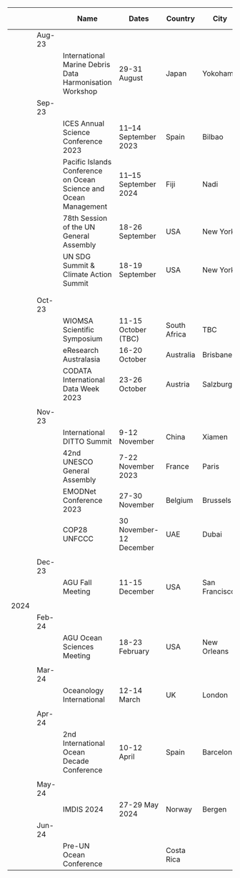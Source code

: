 |      |        | Name                                                             | Dates                    | Country      | City          | DSIG participation   | URL                                                                                                                                                                                                                                                                                                                          |
| ---- | ------ | ---------------------------------------------------------------- | ------------------------ | ------------ | ------------- | -------------------- | ---------------------------------------------------------------------------------------------------------------------------------------------------------------------------------------------------------------------------------------------------------------------------------------------------------------------------- |
|      | Aug-23 |                                                                  |                          |              |               |                      |                                                                                                                                                                                                                                                                                                                              |
|      |        | International Marine Debris Data Harmonisation Workshop          | 29-31 August             | Japan        | Yokohama      |Pier Luigi Buttigieg  | [https://geoblueplanet.org/international-marine-debris-data-harmonization-workshop/](https://geoblueplanet.org/international-marine-debris-data-harmonization-workshop/)                                                                                                                                                     |
|      | Sep-23 |                                                                  |                          |              |               |                      |                                                                                                                                                                                                                                                                                                                              |
|      |        | ICES Annual Science Conference 2023                              | 11–14 September 2023     | Spain        | Bilbao        |                      | [https://www.ices.dk/events/asc/ASC2022/Pages/ASC-2023.aspx](https://www.ices.dk/events/asc/ASC2022/Pages/ASC-2023.aspx)                                                                                                                                                                                                     |
|      |        | Pacific Islands Conference on Ocean Science and Ocean Management | 11–15 September 2024     | Fiji         | Nadi          | Sioepli Tonga        | https://pccos.spc.int/work-areas/projects/pacific-islands-conference-ocean-science-and-ocean-management                                                                                                                                                                                                                      |
|      |        | 78th Session of the UN General Assembly                          | 18-26 September          | USA          | New York      |                      | [https://unfoundation.org/navigating-the-78th-session-of-the-un-general-assembly/#:~:text=September%2018%2D26%2C%202023,escalating%20in%20scale%20and%20cost.](https://unfoundation.org/navigating-the-78th-session-of-the-un-general-assembly/#:~:text=September%2018%2D26%2C%202023,escalating%20in%20scale%20and%20cost.) |
|      |        | UN SDG Summit & Climate Action Summit                            | 18-19 September          | USA          | New York      |                      | [https://www.un.org/en/conferences/SDGSummit2023](https://www.un.org/en/conferences/SDGSummit2023)                                                                                                                                                                                                                           |
|      |        |                                                                  |                          |              |               |                      |                                                                                                                                                                                                                                                                                                                              |
|      |        |                                                                  |                          |              |               |                      |                                                                                                                                                                                                                                                                                                                              |
|      | Oct-23 |                                                                  |                          |              |               |                      |                                                                                                                                                                                                                                                                                                                              |
|      |        | WIOMSA Scientific Symposium                                      | 11-15 October (TBC)      | South Africa |  TBC          |                      |                                                                                                                                                                                                                                                                                                                              |
|      |        | eResearch Australasia                                            | 16-20 October            | Australia    | Brisbane      |Eduardo Klein         | [https://conference.eresearch.edu.au](https://conference.eresearch.edu.au/)                                                                                                                                                                                                                                                  |
|      |        | CODATA International Data Week 2023                              | 23-26 October            | Austria      | Salzburg      |                      | [https://codata.org/events/conferences/international-data-week-2023/](https://codata.org/events/conferences/international-data-week-2023/)                                                                                                                                                                                   |
|      |        |                                                                  |                          |              |               |                      |                                                                                                                                                                                                                                                                                                                              |
|      | Nov-23 |                                                                  |                          |              |               |                      |                                                                                                                                                                                                                                                                                                                              |
|      |        | International DITTO Summit                                       | 9-12 November            | China        | Xiamen        |Pier Luigi Buttigieg  | https://ditto-summit2023.scimeeting.cn/en/web/index/                                                                                                                                                                                                                                                                         |
|      |        | 42nd UNESCO General Assembly                                     | 7-22 November 2023       | France       | Paris         |Louis Demargne        | [https://www.unesco.org/fr/general-conference/42?hub=420](https://www.unesco.org/fr/general-conference/42?hub=420)                                                                                                                                                                                                           |
|      |        | EMODNet Conference 2023                                          | 27-30 November           | Belgium      | Brussels      |Conor Delaney         | [https://emodnetconference2023.eu/](https://emodnetconference2023.eu/)                                                                                                                                                                                                                                                       |
|      |        | COP28 UNFCCC                                                     |  30 November-12 December | UAE          | Dubai         |                      | [https://www.cop28.com/](https://www.cop28.com/)                                                                                                                                                                                                                                                                             |
|      |        |                                                                  |                          |              |               |                      |                                                                                                                                                                                                                                                                                                                              |
|      | Dec-23 |                                                                  |                          |              |               |                      |                                                                                                                                                                                                                                                                                                                              |
|      |        | AGU Fall Meeting                                                 | 11-15 December           | USA          | San Francisco |                      | https://www.agu.org/fall-meeting                                                                                                                                                                                                                                                                                             |
|      |        |                                                                  |                          |              |               |                      |                                                                                                                                                                                                                                                                                                                              |
| 2024 |        |                                                                  |                          |              |               |                      |                                                                                                                                                                                                                                                                                                                              |
|      | Feb-24 |                                                                  |                          |              |               |                      |                                                                                                                                                                                                                                                                                                                              |
|      |        | AGU Ocean Sciences Meeting                                       | 18-23 February           | USA          | New Orleans   |                      | https://www.agu.org/ocean-sciences-meeting                                                                                                                                                                                                                                                                                   |
|      |        |                                                                  |                          |              |               |                      |                                                                                                                                                                                                                                                                                                                              |
|      | Mar-24 |                                                                  |                          |              |               |                      |                                                                                                                                                                                                                                                                                                                              |
|      |        | Oceanology International                                         | 12-14 March              | UK           | London        | Louis Demargne       | https://www.oceanologyinternational.com/london/en-gb.html                                                                                                                                                                                                                                                                    |
|      |        |                                                                  |                          |              |               |                      |                                                                                                                                                                                                                                                                                                                              |
|      | Apr-24 |                                                                  |                          |              |               |                      |                                                                                                                                                                                                                                                                                                                              |
|      |        | 2nd International Ocean Decade Conference                        | 10-12 April              | Spain        | Barcelona     |Louis Demargne        |                                                                                                                                                                                                                                                                                                                              |
|      |        |                                                                  |                          |              |               |                      |                                                                                                                                                                                                                                                                                                                              |
|      | May-24 |                                                                  |                          |              |               |                      |                                                                                                                                                                                                                                                                                                                              |
|      |        | IMDIS 2024                                                       | 27-29 May 2024           | Norway       | Bergen        |                      | https://imdis.seadatanet.org/                                                                                                                                                                                                                                                                                                |
|      | Jun-24 |                                                                  |                          |              |               |                      |                                                                                                                                                                                                                                                                                                                              |
|      |        | Pre-UN Ocean Conference                                          |                          | Costa Rica   |               |                      |                                                                                                                                                                                                                                                                                                                              |
